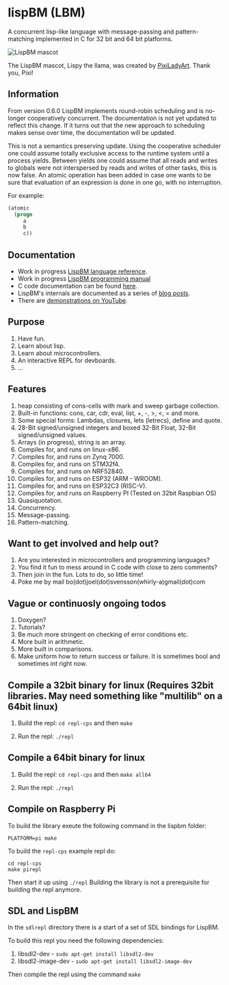# lispBM (LBM)

A concurrent lisp-like language with message-passing and
pattern-matching implemented in C for 32 bit and 64 bit platforms.

![LispBM mascot](https://github.com/svenssonjoel/lispBM/blob/master/mascot/lispbm_llama_small.png)

The LispBM mascot, Lispy the llama, was created by
[PixiLadyArt](https://www.instagram.com/pixiladyart/). Thank you, Pixi! 

## Information

From version 0.6.0 LispBM implements round-robin scheduling and is
no-longer cooperatively concurrent.  The documentation is not yet
updated to reflect this change. If it turns out that the new approach
to scheduling makes sense over time, the documentation will be
updated.

This is not a semantics preserving update. Using the cooperative
scheduler one could assume totally exclusive access to the runtime
system until a process yields. Between yields one could assume that
all reads and writes to globals were not interspersed by reads and
writes of other tasks, this is now false. An atomic operation has been
added in case one wants to be sure that evaluation of an expression is
done in one go, with no interruption.

For example: 
```lisp
(atomic
  (progn
     a
     b
     c))
```

## Documentation
 - Work in progress [LispBM language reference](./doc/lbmref.md).
 - Work in progress [LispBM programming manual](./doc/manual)
 - C code documentation can be found [here](http://svenssonjoel.github.io/lbmdoc/html/index.html).
 - LispBM's internals are documented as a series of [blog posts](http://svenssonjoel.github.io).
 - There are [demonstrations on YouTube](https://youtube.com/playlist?list=PLtf_3TaqZoDOQqZcB9Yj-R1zS2DWDZ9q9).


## Purpose
1. Have fun.
2. Learn about lisp.
3. Learn about microcontrollers.
4. An interactive REPL for devboards.
5. ...

## Features
1. heap consisting of cons-cells with mark and sweep garbage collection.
2. Built-in functions: cons, car, cdr, eval, list, +, -, >, <, = and more.
3. Some special forms: Lambdas, closures, lets (letrecs), define and quote.
4. 28-Bit signed/unsigned integers and boxed 32-Bit Float, 32-Bit signed/unsigned values.
5. Arrays (in progress), string is an array.
6. Compiles for, and runs on linux-x86.
7. Compiles for, and runs on Zynq 7000.
8. Compiles for, and runs on STM32f4.
9. Compiles for, and runs on NRF52840.
10. Compiles for, and runs on ESP32 (ARM - WROOM).
11. Compiles for, and runs on ESP32C3 (RISC-V).
12. Compiles for, and runs on Raspberry PI (Tested on 32bit Raspbian OS)
13. Quasiquotation.
14. Concurrency.
15. Message-passing.
16. Pattern-matching.

## Want to get involved and help out?
1. Are you interested in microcontrollers and programming languages?
2. You find it fun to mess around in C code with close to zero comments?
3. Then join in the fun. Lots to do, so little time!
4. Poke me by mail bo(dot)joel(dot)svensson(whirly-a)gmail(dot)com

## Vague or continuosly ongoing todos
1. Doxygen?
2. Tutorials?
3. Be much more stringent on checking of error conditions etc.
4. More built in arithmetic.
5. More built in comparisons.
6. Make uniform how to return success or failure. It is sometimes bool and sometimes int right now. 

## Compile a 32bit binary for linux (Requires 32bit libraries. May need something like "multilib" on a 64bit linux)

1. Build the repl: `cd repl-cps` and then `make`

2. Run the repl: `./repl`

## Compile a 64bit binary for linux

1. Build the repl: `cd repl-cps` and then `make all64`

2. Run the repl: `./repl`

## Compile on Raspberry Pi

To build the library exeute the following command in the lispbm folder:

```
PLATFORM=pi make
```

To build the `repl-cps` example repl do:

```
cd repl-cps
make pirepl
```

Then start it up using `./repl`
Building the library is not a prerequisite for building the repl anymore.

## SDL and LispBM

In the `sdlrepl` directory there is a start of a set of SDL bindings for LispBM.

To build this repl you need the following dependencies:

1. libsdl2-dev - `sudo apt-get install libsdl2-dev`
2. libsdl2-image-dev - `sudo apt-get install libsdl2-image-dev`

Then compile the repl using the command `make`
